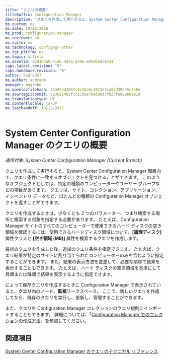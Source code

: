 ```yaml
---
title: "クエリの概要"
titleSuffix: Configuration Manager
description: "クエリを作成して実行すると、System Center Configuration Manager 階層内で、クエリ条件に一致するオブジェクトを見つけることができます。"
ms.custom: na
ms.date: 10/06/2016
ms.prod: configuration-manager
ms.reviewer: na
ms.suite: na
ms.technology: configmgr-other
ms.tgt_pltfrm: na
ms.topic: article
ms.assetid: 03d1b3a9-41db-4d3a-a70e-e05ab5dc8141
caps.latest.revision: "5"
caps.handback.revision: "0"
author: andredm7
ms.author: andredm
manager: angrobe
ms.openlocfilehash: f2a97ad3047c4e26a6c1823efca52d39e45c3b6e
ms.sourcegitcommit: c236214b2fcc13dae7bad96d7fb33f692868191d
ms.translationtype: HT
ms.contentlocale: ja-JP
ms.lasthandoff: 10/12/2017
---
```

# <a name="introduction-to-queries-in-system-center-configuration-manager"></a>System Center Configuration Manager のクエリの概要

*適用対象: System Center Configuration Manager (Current Branch)*

クエリを作成して実行すると、System Center Configuration Manager 階層内で、クエリ条件に一致するオブジェクトを見つけることができます。 このようなオブジェクトとしては、特定の種類のコンピューターやユーザー グループなどの項目があります。 クエリは、サイト、コレクション、アプリケーション、インベントリ データなど、ほとんどの種類の Configuration Manager オブジェクトを返すことができます。  

 クエリを作成するときは、少なくとも 2 つのパラメーター、つまり検索する場所と検索する対象を指定する必要があります。 たとえば、Configuration Manager サイトのすべてのコンピューターで使用できるハード ディスクの空き領域を確認するには、使用できるハードディスク領域について、**[論理ディスク]** 属性クラスと **[空き領域 (MB)]** 属性を検索するクエリを作成します。  

 最初のクエリを作成した後、追加のクエリ条件を指定できます。 たとえば、クエリ結果が特定のサイトに割り当てられたコンピューターのみを含むように指定することができます。 また、結果の表示方法を変更して、必要な順序で結果を表示することもできます。 たとえば、ハード ディスクの空き領域を基準にして昇順または降順で結果を表示するように指定できます。  

 によって保存クエリを作成するときに Configuration Manager で表示されていると、**クエリ**内のノード、**監視**ワークスペース。 ここで、新しいクエリを作成してから、既存のクエリを実行し、更新し、管理することができます。  

 また、クエリを Configuration Manager コレクションのクエリ規則にインポートすることもできます。 詳細については、「[Configuration Manager でのコレクションの作成方法](../../../core/clients/manage/collections/create-collections.md)」を参照してください。  

## <a name="see-also"></a>関連項目  
 [System Center Configuration Manager のクエリのテクニカル リファレンス](../../../core/servers/manage/queries-technical-reference.md)
